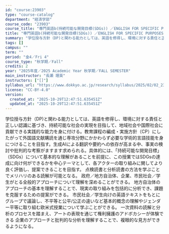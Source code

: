 ```yaml
---
id: "course:23903"
type: "course-catalog"
department: "経済学部"
course_code: "23903"
course_title: "専門英語b(持続可能な開発目標(SDGs)) ／ENGLISH FOR SPECIFIC PURPOSES(B)"
title: "専門英語b(持続可能な開発目標(SDGs)) ／ENGLISH FOR SPECIFIC PURPOSES(B)"
summary: "学位授与方針（DP)と関わる能力としては、英語を修得し、環境に対する責任と正しい認識に基づき、持続可能な社会の実現を目指して、地域社会や国際社会に貢献できる実践的な能力を身に付ける。教育課程の編成・実施方針（CP）にしたがって外国語文献購読…"
tags: []
campus: ""
term: ""
period: "金4／Fri 4"
course_type: "秋学期／Fall"
credits: 2
year: "2025年度／2025 Academic Year 秋学期／FALL SEMESTER"
main_instructor: "長瀬 理英"
instructors: ["[]"]
syllabus_url: "https://www.dokkyo.ac.jp/research/syllabus/2025/02/02_23903_ja_JP.html"
license: "CC-BY-4.0"
version:
  created_at: "2025-10-29T12:47:51.635451Z"
  updated_at: "2025-10-29T12:47:51.635451Z"
---
```

学位授与方針（DP)と関わる能力としては、英語を修得し、環境に対する責任と正しい認識に基づき、持続可能な社会の実現を目指して、地域社会や国際社会に貢献できる実践的な能力を身に付ける。教育課程の編成・実施方針（CP）にしたがって外国語文献購読を通じ専攻分野にかかわらず必要な学術的言語技能を身につけることを目指す。生成AIによる翻訳や要約への依存が高まる中、事実の検討や批判的な考察がますます求められる。具体的には、「持続可能な開発目標」（SDGs）について基本的な理解があることを前提に、この授業ではSDGsの達成に向け何ができるかを中心テーマとして、各アクターの取り組みに関してより良く評価し、提案できることを目指す。 点検読書と分析読書の方法を学ぶことでメリハリのある読解が可能となる。 政府／地方自治体、企業、市民社会／学生がとる全般的アプローチについて理解を深めることができる。 地方自治体のアプローチの基本を理解することで、現実の取り組みを包括的に分析でき、課題を克服するための提案ができる。 市民社会／学生向けの英語テキストをもとにグループで議論し、不平等と公平/公正の違いなど基本的概念の理解やジェンダー平等に取り組む欧米式授業について学ぶことができる。 一次資料の読解と分析のプロセスを踏まえ、アートの表現を通じて権利擁護のアドボカシーが体験できる 企業のアプローチと批判的な分析を理解することで、複眼的な見方ができるようになる。
